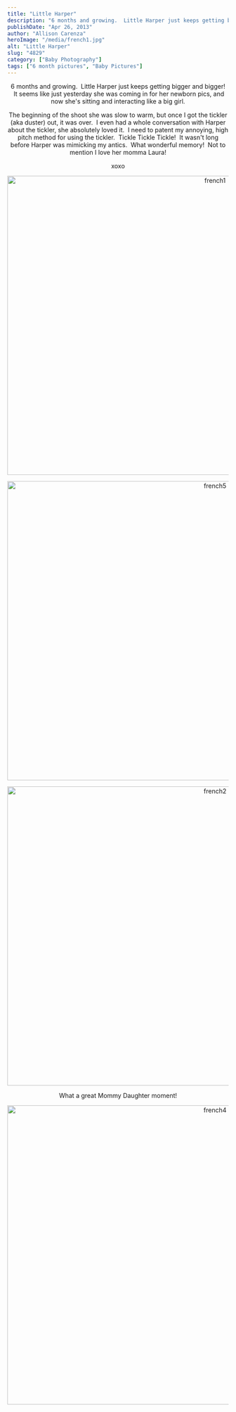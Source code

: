 ```yaml
---
title: "Little Harper"
description: "6 months and growing.  Little Harper just keeps getting bigger and bigger!  It seems like just yesterday she was coming "
publishDate: "Apr 26, 2013"
author: "Allison Carenza"
heroImage: "/media/french1.jpg"
alt: "Little Harper"
slug: "4829"
category: ["Baby Photography"]
tags: ["6 month pictures", "Baby Pictures"]
---
```


<p style="text-align: center;">6 months and growing.  Little Harper just keeps getting bigger and bigger!  It seems like just yesterday she was coming in for her newborn pics, and now she&apos;s sitting and interacting like a big girl.</p>
<p style="text-align: center;">The beginning of the shoot she was slow to warm, but once I got the tickler (aka duster) out, it was over.  I even had a whole conversation with Harper about the tickler, she absolutely loved it.  I need to patent my annoying, high pitch method for using the tickler.  Tickle Tickle Tickle!  It wasn&apos;t long before Harper was mimicking my antics.  What wonderful memory!  Not to mention I love her momma Laura!</p>
<p style="text-align: center;">xoxo</p>
<p style="text-align: center;"><img class="aligncenter size-full wp-image-4830" alt="french1" src="/media/french1.jpg" width="930" height="680"   /></p>
<p style="text-align: center;"><img class="aligncenter size-full wp-image-4834" alt="french5" src="/media/french5.jpg" width="930" height="680"   /></p>
<p style="text-align: center;"><img class="aligncenter size-full wp-image-4831" alt="french2" src="/media/french2.jpg" width="930" height="680"   /></p>
<p style="text-align: center;">What a great Mommy Daughter moment!</p>
<p style="text-align: center;"><img class="aligncenter size-full wp-image-4833" alt="french4" src="/media/french4.jpg" width="930" height="680"   /></p>
